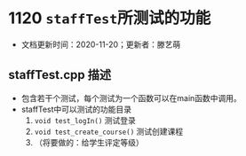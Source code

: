 # 1120 `staffTest`所测试的功能

- 文档更新时间：2020-11-20；更新者：滕艺萌

## staffTest.cpp 描述

- 包含若干个测试，每个测试为一个函数可以在main函数中调用。
- staffTest中可以测试的功能目录
  1. `void test_logIn()` 测试登录
  2. `void test_create_course()` 测试创建课程
  3. （将要做的：给学生评定等级）
